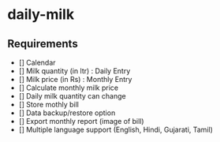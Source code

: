 # daily-milk
## Requirements
- [] Calendar
- [] Milk quantity (in ltr) : Daily Entry
- [] Milk price (in Rs) : Monthly Entry
- [] Calculate monthly milk price
- [] Daily milk quantity can change
- [] Store mothly bill
- [] Data backup/restore option
- [] Export monthly report (image of bill)
- [] Multiple language support (English, Hindi, Gujarati, Tamil)
